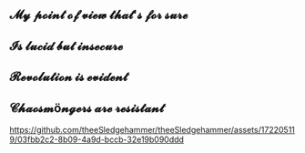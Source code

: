 ## 𝓜𝔂 𝓹𝓸𝓲𝓷𝓽 𝓸𝓯 𝓿𝓲𝓮𝔀 𝓽𝓱𝓪𝓽'𝓼 𝓯𝓸𝓻 𝓼𝓾𝓻𝓮
## 𝓘𝓼 𝓵𝓾𝓬𝓲𝓭 𝓫𝓾𝓽 𝓲𝓷𝓼𝓮𝓬𝓾𝓻𝓮
## 𝓡𝓮𝓿𝓸𝓵𝓾𝓽𝓲𝓸𝓷 𝓲𝓼 𝓮𝓿𝓲𝓭𝓮𝓷𝓽
## 𝓒𝓱𝓪𝓸𝓼𝓶ö𝓷𝓰𝓮𝓻𝓼 𝓪𝓻𝓮 𝓻𝓮𝓼𝓲𝓼𝓽𝓪𝓷𝓽


https://github.com/theeSledgehammer/theeSledgehammer/assets/172205119/03fbb2c2-8b09-4a9d-bccb-32e19b090ddd

<!--
**theeSledgehammer/theeSledgehammer** is a ✨ _special_ ✨ repository because its `README.md` (this file) appears on your GitHub profile.

Here are some ideas to get you started:

- 🔭 I’m currently working on ...
- 🌱 I’m currently learning ...
- 👯 I’m looking to collaborate on ...
- 🤔 I’m looking for help with ...
- 💬 Ask me about ...
- 📫 How to reach me: ...
- 😄 Pronouns: ...
- ⚡ Fun fact: ...
-->

